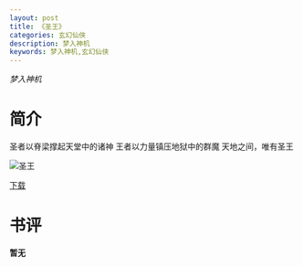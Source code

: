 ```yaml
---
layout: post
title: 《圣王》
categories: 玄幻仙侠
description: 梦入神机
keywords: 梦入神机,玄幻仙侠
---
```

*梦入神机*
# 简介
圣者以脊梁撑起天堂中的诸神
王者以力量镇压地狱中的群魔
天地之间，唯有圣王 

![圣王](https://cdn.jsdelivr.net/gh/YYbooks0/yybooks0img@master/bookscover2/圣王.3s6xkrgkajo0.jpg)

[下载](https://link.jscdn.cn/1drv/aHR0cHM6Ly8xZHJ2Lm1zL3QvcyFBaGU2R2dNWmVFb2poWFY4a01JVWxNcUs3Ykt3P2U9VERnTTVQ.txt)

# 书评
**暂无**